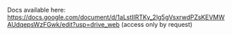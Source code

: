 ﻿Docs available here: https://docs.google.com/document/d/1aLstIIRTKy_2lg5gVsxrwdPZsKEVMWAUdqepsWzFGwk/edit?usp=drive_web
(access only by request)
